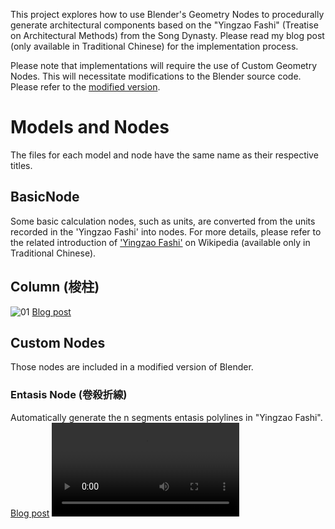 This project explores how to use Blender's Geometry Nodes to procedurally generate architectural components based on the "Yingzao Fashi" (Treatise on Architectural Methods) from the Song Dynasty. 
Please read my blog post (only available in Traditional Chinese) for the implementation process.

Please note that implementations will require the use of Custom Geometry Nodes. This will necessitate modifications to the Blender source code.
Please refer to the [modified version](https://github.com/lilacsky824/blender-self-use-custom-geometry-node).

# Models and Nodes
The files for each model and node have the same name as their respective titles.

## BasicNode
Some basic calculation nodes, such as units, are converted from the units recorded in the 'Yingzao Fashi' into nodes.
For more details, please refer to the related introduction of ['Yingzao Fashi'](https://zh.wikipedia.org/zh-tw/%E8%90%A5%E9%80%A0%E6%B3%95%E5%BC%8F) on Wikipedia (available only in Traditional Chinese).

## Column (梭柱)
![01](https://github.com/user-attachments/assets/9145d0f8-1d0e-4015-8c34-8db3391fdbc1)
[Blog post](https://lilacsky824.blogspot.com/2024/07/blendergeometry-node.html)

## Custom Nodes
Those nodes are included in a modified version of Blender.

### Entasis Node (卷殺折線)
Automatically generate the n segments entasis polylines in "Yingzao Fashi".
[Blog post](https://lilacsky824.blogspot.com/2024/07/blendergeometry-node_23.html)
<video src="https://github.com/user-attachments/assets/cc5dd8e3-5a49-4aed-bbb0-8c626c0d2e83"></video>
